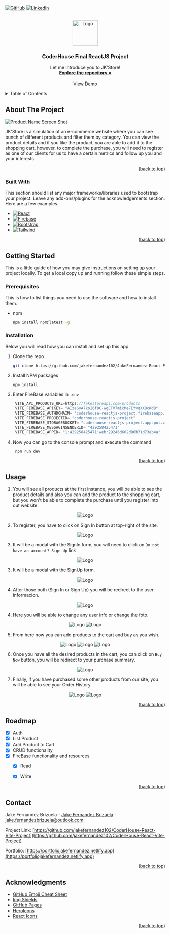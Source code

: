 <!-- Improved compatibility of back to top link: See: https://github.com/othneildrew/Best-README-Template/pull/73 -->
<a name="readme-top" id="readme-top"></a>
<!--
*** Thanks for checking out the Best-README-Template. If you have a suggestion
*** that would make this better, please fork the repo and create a pull request
*** or simply open an issue with the tag "enhancement".
*** Don't forget to give the project a star!
*** Thanks again! Now go create something AMAZING! :D
-->



<!-- PROJECT SHIELDS -->
<!--
*** I'm using markdown "reference style" links for readability.
*** Reference links are enclosed in brackets [ ] instead of parentheses ( ).
*** See the bottom of this document for the declaration of the reference variables
*** for contributors-url, forks-url, etc. This is an optional, concise syntax you may use.
*** https://www.markdownguide.org/basic-syntax/#reference-style-links
-->
[![GitHub][github-shield]][github-url]
[![LinkedIn][linkedin-shield]][linkedin-url]



<!-- PROJECT LOGO -->
<br />
<div align="center">
  <a href="https://coderhousejakefernandezproject.netlify.app">
    <img src="./public/img/Logo.png" alt="Logo" width="80" height="80">
  </a>

  <h3 align="center">CoderHouse Final ReactJS Project</h3>

  <p align="center">
    Let me introduce you to JK'Store!
    <br />
    <a href="https://github.com/jakefernandez102/CoderHouse-React-Vite-Project"><strong>Explore the repocitory »</strong></a>
    <br />
    <br />
    <a href="https://coderhousejakefernandezproject.netlify.app">View Demo</a>
  </p>
</div>



<!-- TABLE OF CONTENTS -->
<details>
  <summary>Table of Contents</summary>
  <ol>
    <li>
      <a href="#about-the-project">About The Project</a>
      <ul>
        <li><a href="#built-with">Built With</a></li>
      </ul>
    </li>
    <li>
      <a href="#getting-started">Getting Started</a>
      <ul>
        <li><a href="#prerequisites">Prerequisites</a></li>
        <li><a href="#installation">Installation</a></li>
      </ul>
    </li>
    <li><a href="#usage">Usage</a></li>
    <li><a href="#roadmap">Roadmap</a></li>
    <li><a href="#contributing">Contributing</a></li>
    <li><a href="#license">License</a></li>
    <li><a href="#contact">Contact</a></li>
    <li><a href="#acknowledgments">Acknowledgments</a></li>
  </ol>
</details>



<!-- ABOUT THE PROJECT -->
## About The Project

[![Product Name Screen Shot][product-screenshot]](https://example.com)

JK'Store is a simulation of an e-commerce website where you can see bunch of different products and filter them by category.
You can view the product details and if you like the product, you are able to add it to the shopping cart, however, to complete the purchase, you will need to register as one of our clients for us to have a certain metrics and follow up you and your interests.

<p align="right">(<a href="#readme-top">back to top</a>)</p>



### Built With

This section should list any major frameworks/libraries used to bootstrap your project. Leave any add-ons/plugins for the acknowledgements section. Here are a few examples.


* [![React][React.js]][React-url]
* [![Firebase][Firebase]][Firebase-url]
* [![Bootstrap][Bootstrap.com]][Bootstrap-url]
* [![Tailwind][Tailwind.com]][Tailwind-url]


<p align="right">(<a href="#readme-top">back to top</a>)</p>



<!-- GETTING STARTED -->
## Getting Started

This is a little guide of how you may give instructions on setting up your project locally.
To get a local copy up and running follow these simple steps.

### Prerequisites

This is how to list things you need to use the software and how to install them.
* npm
  ```sh
  npm install npm@latest -g
  ```

### Installation

Below you will read how you can install and set up this app.

1. Clone the repo
   ```sh
   git clone https://github.com/jakefernandez102/JakeFernandez-React-Project-CoderHouse
   ```
3. Install NPM packages
   ```sh
   npm install
   ```
4. Enter FireBase variables in `.env`
   ```js
    VITE_API_PRODUCTS_URL=https://fakestoreapi.com/products
    VITE_FIREBASE_APIKEY= "AIzaSyA7koI6f8C-wgETV7micMe7EYvqXX8cWd8"
    VITE_FIREBASE_AUTHDOMAIN= "coderhouse-reactjs-project.firebaseapp.com"
    VITE_FIREBASE_PROJECTID= "coderhouse-reactjs-project"
    VITE_FIREBASE_STORAGEBUCKET= "coderhouse-reactjs-project.appspot.com"
    VITE_FIREBASE_MESSAGINSENDERID= "429258425471"
    VITE_FIREBASE_APPID= "1:429258425471:web:29246d602d86b71d73eb4a"
   ```
5. Now you can go to the console prompt and execute the command
   ```cmd
    npm run dev
   ```

<p align="right">(<a href="#readme-top">back to top</a>)</p>



<!-- USAGE EXAMPLES -->
## Usage

1. You will see all products at the first instance, you will be able to see the product details and also you can add the product to the shopping cart, but you won't be able to complete the purchase until you register into out website.

<div align="center">
    <img src="./public/img/screenshot-usage1.png" alt="Logo">
</div>

2. To register, you have to click on Sign In button at top-right of the site.

<div align="center">
    <img src="./public/img/screenshot-usage-signIn.png" alt="Logo">
</div>

3. It will be a modal with the SignIn form, you will need to click on `Do not have an account? Sign Up` link

<div align="center">
    <img src="./public/img/screenshot-usageSignIn-Modal.png" alt="Logo">
</div>

3. It will be a modal with the SignUp form.

<div align="center">
    <img src="./public/img/screenshot-usage-SignUp-Modal.png" alt="Logo">
</div>

4. After those both (Sign In or Sign Up) you will be redirect to the user informacion.

<div align="center">
    <img src="./public/img/Screenshot-usage-user-Info.png" alt="Logo">
</div>

4. Here you will be able to change any user info or change the foto.

<div align="center">
    <img src="./public/img/screenshot-usage-change-picture.png" alt="Logo">
    <img src="./public/img/screenshot-usage-updateUser.png" alt="Logo">
</div>

5. From here now you can add products to the cart and buy as you wish.

<div align="center">
    <img src="./public/img/screenshot-usage-ProductDetail.png" alt="Logo">
    <img src="./public/img/screenshot-usage-CartUpdated-status.png" alt="Logo">
    <img src="./public/img/screenshot-usage-cartInventory.png" alt="Logo">
</div>

6. Once you have all the desired products in the cart, you can click on `Buy Now` button, you will be redirect to your purchase summary.

<div align="center">
    <img src="./public/img/screenshot-usage-purchaseSumary2.png" alt="Logo">
</div>


7. Finally, if you have purchased some other products from our site, you will be able to see your Order History

<div align="center">
    <img src="./public/img/screenshot-usage-Order-History.png" alt="Logo">
    <img src="./public/img/screenshot-usage-Order-HistorySummary.png" alt="Logo">
</div>

<p align="right">(<a href="#readme-top">back to top</a>)</p>



<!-- ROADMAP -->
## Roadmap

- [x] Auth
- [x] List Product
- [x] Add Product to Cart
- [x] CRUD functionality
- [x] FireBase functionality and resources
    - [x] Read
    - [x] Write


<p align="right">(<a href="#readme-top">back to top</a>)</p>


<!-- CONTACT -->
## Contact

Jake Fernandez Brizuela - [Jake Fernandez Brizuela](https://www.linkedin.com/in/jake-fernandez-brizuela-73572222a/) - jake.fernandezbrizuela@outlook.com

Project Link: [https://github.com/jakefernandez102/CoderHouse-React-Vite-Project](https://github.com/jakefernandez102/CoderHouse-React-Vite-Project)

Portfolio: [https://portfoliojakefernandez.netlify.app](https://portfoliojakefernandez.netlify.app)

<p align="right">(<a href="#readme-top">back to top</a>)</p>



<!-- ACKNOWLEDGMENTS -->
## Acknowledgments

* [GitHub Emoji Cheat Sheet](https://www.webpagefx.com/tools/emoji-cheat-sheet)
* [Img Shields](https://shields.io)
* [GitHub Pages](https://pages.github.com)
* [HeroIcons](https://heroicons.com)
* [React Icons](https://react-icons.github.io/react-icons/search)

<p align="right">(<a href="#readme-top">back to top</a>)</p>



<!-- MARKDOWN LINKS & IMAGES -->
<!-- https://www.markdownguide.org/basic-syntax/#reference-style-links -->
[contributors-shield]: https://img.shields.io/github/contributors/othneildrew/Best-README-Template.svg?style=for-the-badge
[contributors-url]: https://github.com/othneildrew/Best-README-Template/graphs/contributors
[forks-shield]: https://img.shields.io/github/forks/othneildrew/Best-README-Template.svg?style=for-the-badge
[forks-url]: https://github.com/othneildrew/Best-README-Template/network/members
[stars-shield]: https://img.shields.io/github/stars/othneildrew/Best-README-Template.svg?style=for-the-badge
[stars-url]: https://github.com/othneildrew/Best-README-Template/stargazers
[issues-shield]: https://img.shields.io/github/issues/othneildrew/Best-README-Template.svg?style=for-the-badge
[issues-url]: https://github.com/othneildrew/Best-README-Template/issues
[license-shield]: https://img.shields.io/github/license/othneildrew/Best-README-Template.svg?style=for-the-badge
[license-url]: https://github.com/othneildrew/Best-README-Template/blob/master/LICENSE.txt
[linkedin-shield]: https://img.shields.io/badge/-LinkedIn-black.svg?style=for-the-badge&logo=linkedin&colorB=555
[github-shield]: https://img.shields.io/badge/-GitHub-black.svg?style=for-the-badge&logo=github&colorB=555
[linkedin-url]: https://www.linkedin.com/in/jake-fernandez-brizuela-73572222a/
[github-url]: https://github.com/jakefernandez102
[product-screenshot]: ./public/img/Screenshot-site.png
[React.js]: https://img.shields.io/badge/React-20232A?style=for-the-badge&logo=react&logoColor=61DAFB
[React-url]: https://reactjs.org/
[Bootstrap.com]: https://img.shields.io/badge/bootstrap-%238511FA.svg?style=for-the-badge&logo=bootstrap&logoColor=white
[Bootstrap-url]: https://getbootstrap.com
[Tailwind.com]: https://img.shields.io/badge/tailwindcss-%2338B2AC.svg?style=for-the-badge&logo=tailwind-css&logoColor=white
[Tailwind-url]: https://tailwindcss.com
[Firebase]: https://img.shields.io/badge/firebase-%23039BE5.svg?style=for-the-badge&logo=firebase
[Firebase-url]: https://console.firebase.google.com/
